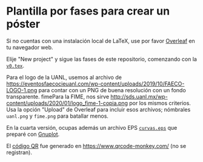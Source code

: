 
# Plantilla por fases para crear un póster

Si no cuentas con una instalación local de LaTeX, use por
favor [Overleaf](https://www.overleaf.com/) en tu navegador web.

Elije "New project" y  sigue las fases de este repositorio, comenzando
con la [`v0.tex`](https://github.com/satuelisa/Poster/blob/main/v0.tex).

Para el logo de la UANL, usemos al archivo de
https://eventosfaecocieuanl.com/wp-content/uploads/2019/10/FAECO-LOGO-1.png
para contar con un PNG de buena resolución con un fondo transparente. fimePara
la FIME, nos sirve
http://sds.uanl.mx/wp-content/uploads/2020/01/logo_fime-1-copia.png
por los mismos criterios. Usa
la opción "Upload" de Overleaf para incluir esos archivos; nómbrales
`uanl.png` y `fime.png` para batallar menos.

En la cuarta versión, ocupas además un archivo
EPS [`curvas.eps`](https://elisa.dyndns-web.com/curvas.eps) que
preparé con [Gnuplot](http://gnuplot.sourceforge.net/).

El
[código QR](https://github.com/satuelisa/Poster/blob/main/qr-code.png)
fue generado en https://www.qrcode-monkey.com/ (no se registran).
